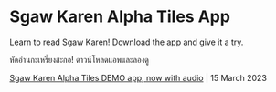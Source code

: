# Sgaw Karen Alpha Tiles App

Learn to read Sgaw Karen! Download the app and give it a try.

หัดอ่านกะเหรี่ยงสะกอ! ดาวน์โหลดแอพและลองดู

[Sgaw Karen Alpha Tiles DEMO app, now with audio](https://github.com/laineyhm/laineyhm.github.io/files/10977691/Sgaw.Karen.app.Alpha.Tiles.v1.2.4.zip) | 15 March 2023
